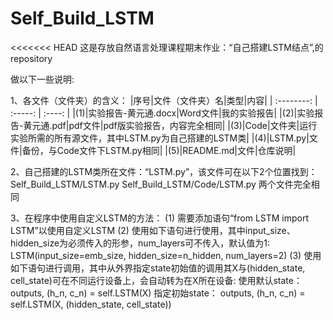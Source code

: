 # Self_Build_LSTM
<<<<<<< HEAD
 这是存放自然语言处理课程期末作业：“自己搭建LSTM结点”,的repository
 
 做以下一些说明:

 1、各文件（文件夹）的含义：
    |序号|文件（文件夹）名|类型|内容|
    | :--------:   | :-----:  | :----: |
    |(1)|实验报告-黄元通.docx|Word文件|我的实验报告|
    |(2)|实验报告-黄元通.pdf|pdf文件|pdf版实验报告，内容完全相同|
    |(3)|Code|文件夹|运行实验所需的所有源文件，其中LSTM.py为自己搭建的LSTM类|
    |(4)|LSTM.py|文件|备份，与Code文件下LSTM.py相同|
    |(5)|README.md|文件|仓库说明|

 2、自己搭建的LSTM类所在文件：“LSTM.py”，该文件可在以下2个位置找到：
   Self_Build_LSTM/LSTM.py 
   Self_Build_LSTM/Code/LSTM.py 
  两个文件完全相同
   
 3、在程序中使用自定义LSTM的方法：
    (1) 需要添加语句“from LSTM import LSTM”以使用自定义LSTM
    (2) 使用如下语句进行使用，其中input_size、hidden_size为必须传入的形参，num_layers可不传入，默认值为1:
            LSTM(input_size=emb_size, hidden_size=n_hidden, num_layers=2)
    (3) 使用如下语句进行调用，其中从外界指定state初始值的调用其X与(hidden_state, cell_state)可在不同运行设备上，会自动转为在X所在设备:
            使用默认state：
                outputs, (h_n, c_n) = self.LSTM(X)
            指定初始state：
                outputs, (h_n, c_n) = self.LSTM(X, (hidden_state, cell_state))